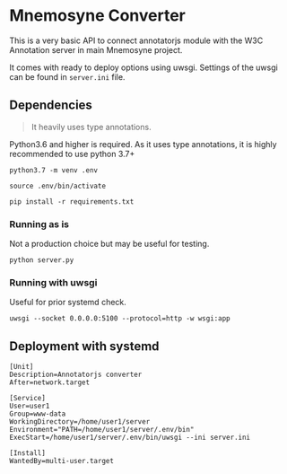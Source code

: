 # Mnemosyne Converter

This is a very basic API to connect annotatorjs module with the W3C Annotation server in main Mnemosyne project.

It comes with ready to deploy options using uwsgi. Settings of the uwsgi can be found in `server.ini` file.

## Dependencies

> It heavily uses type annotations.

Python3.6 and higher is required. As it uses type annotations, it is highly recommended to use python 3.7+

`python3.7 -m venv .env`

`source .env/bin/activate`

`pip install -r requirements.txt`

### Running as is

Not a production choice but may be useful for testing.

`python server.py`

### Running with uwsgi

Useful for prior systemd check.

`uwsgi --socket 0.0.0.0:5100 --protocol=http -w wsgi:app`

## Deployment with systemd

```
[Unit]
Description=Annotatorjs converter
After=network.target

[Service]
User=user1
Group=www-data
WorkingDirectory=/home/user1/server
Environment="PATH=/home/user1/server/.env/bin"
ExecStart=/home/user1/server/.env/bin/uwsgi --ini server.ini

[Install]
WantedBy=multi-user.target
```
